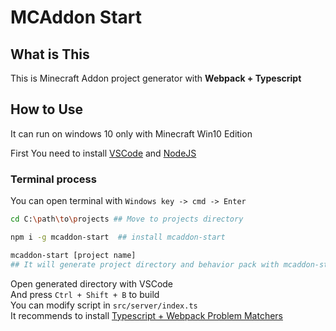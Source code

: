 # MCAddon Start
## What is This
This is Minecraft Addon project generator with **Webpack + Typescript**  

## How to Use
It can run on windows 10 only with Minecraft Win10 Edition  

First You need to install [VSCode](https://code.visualstudio.com/) and [NodeJS](https://nodejs.org/en/)

### Terminal process
You can open terminal with `Windows key -> cmd -> Enter` 
```sh
cd C:\path\to\projects ## Move to projects directory

npm i -g mcaddon-start  ## install mcaddon-start

mcaddon-start [project name]
## It will generate project directory and behavior pack with mcaddon-start
```
Open generated directory with VSCode  
And press `Ctrl + Shift + B` to build  
You can modify script in `src/server/index.ts`  
It recommends to install [Typescript + Webpack Problem Matchers](https://marketplace.visualstudio.com/items?itemName=eamodio.tsl-problem-matcher)

